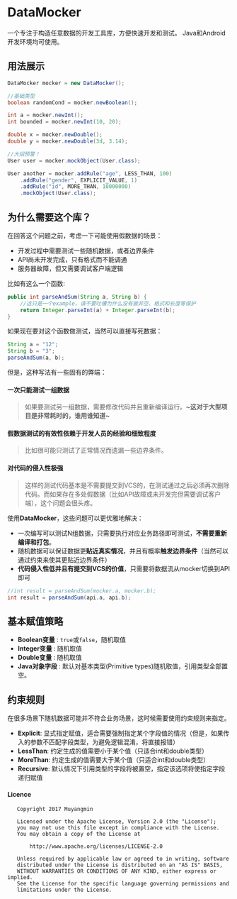 # DataMocker
一个专注于构造任意数据的开发工具库，方便快速开发和测试。
Java和Android开发环境均可使用。

## 用法展示
```Java
DataMocker mocker = new DataMocker();

//基础类型
boolean randomCond = mocker.newBoolean();

int a = mocker.newInt();
int bounded = mocker.newInt(10, 20);

double x = mocker.newDouble();
double y = mocker.newDouble(3d, 3.14);

//大招预警！
User user = mocker.mockObject(User.class);

User another = mocker.addRule("age", LESS_THAN, 100)
    .addRule("gender", EXPLICIT_VALUE, 1)
    .addRule("id", MORE_THAN, 10000000)
    .mockObject(User.class);
```

## 为什么需要这个库？
在回答这个问题之前，考虑一下可能使用假数据的场景：
* 开发过程中需要测试一些随机数据，或者边界条件
* API尚未开发完成，只有格式而不能调通
* 服务器故障，但又需要调试客户端逻辑

比如有这么一个函数:
```Java
public int parseAndSum(String a, String b) {
    //这只是一个example，请不要吐槽为什么没有做非空、格式和长度等保护
    return Integer.parseInt(a) + Integer.parseInt(b);
}
```

如果现在要对这个函数做测试，当然可以直接写死数据：
```Java
String a = "12";
String b = "3";
parseAndSum(a, b);
```
但是，这种写法有一些固有的弊端：
#### 一次只能测试一组数据
> 如果要测试另一组数据，需要修改代码并且重新编译运行。**~这对于大型项目是非常耗时的，谁用谁知道~**
#### 假数据测试的有效性依赖于开发人员的经验和细致程度
> 比如很可能只测试了正常情况而遗漏一些边界条件。
#### 对代码的侵入性极强
> 这样的测试代码基本是不需要提交到VCS的，在测试通过之后必须再次删除代码。而如果存在多处假数据（比如API故障或未开发完但需要调试客户端），这个问题会很头疼。

使用**DataMocker**，这些问题可以更优雅地解决：
* 一次编写可以测试N组数据，只需要执行对应业务路径即可测试，**不需要重新编译和打包**。
* 随机数据可以保证数据更**贴近真实情况**，并且有概率**触发边界条件**（当然可以通过约束来使其更贴近边界条件）
* **代码侵入性低并且有提交到VCS的价值**，只需要将数据流从mocker切换到API即可
```Java
//int result = parseAndSum(mocker.a, mocker.b);
int result = parseAndSum(api.a, api.b);
```

## 基本赋值策略
* **Boolean变量** : `true`或`false`，随机取值
* **Integer变量** : 随机取值
* **Double变量** : 随机取值
* **Java对象字段** : 默认对基本类型(Primitive types)随机取值，引用类型全部置空。

## 约束规则
在很多场景下随机数据可能并不符合业务场景，这时候需要使用约束规则来指定。
* **Explicit**: 显式指定赋值，适合需要强制指定某个字段值的情况（但是，如果传入的参数不匹配字段类型，为避免逻辑混淆，将直接报错）
* **LessThan**: 约定生成的值需要小于某个值（只适合int和double类型）
* **MoreThan**: 约定生成的值需要大于某个值（只适合int和double类型）
* **Recursive**: 默认情况下引用类型的字段将被置空，指定该选项将使指定字段递归赋值

#### Licence
```
   Copyright 2017 Muyangmin

   Licensed under the Apache License, Version 2.0 (the "License");
   you may not use this file except in compliance with the License.
   You may obtain a copy of the License at

       http://www.apache.org/licenses/LICENSE-2.0

   Unless required by applicable law or agreed to in writing, software
   distributed under the License is distributed on an "AS IS" BASIS,
   WITHOUT WARRANTIES OR CONDITIONS OF ANY KIND, either express or implied.
   See the License for the specific language governing permissions and
   limitations under the License.

```